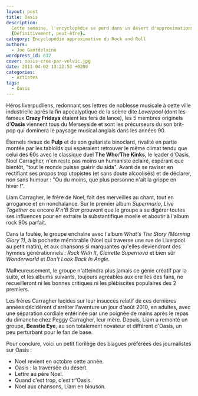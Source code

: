 ```yaml
---
layout: post
title: Oasis
description:
  Cette semaine, l'encyclopédie se perd dans un désert d'approximations.
  {Définitivement, peut-être}…
category: Encyclopédie approximative du Rock and Roll
authors:
  - Joe Gantdelaine
wordpress_id: 812
cover: oasis-cree-par-volvic.jpg
date: 2011-04-02 13:22:53 +0200
categories:
  - Artistes
tags:
  - Oasis
---
```


Héros liverpudliens, redonnant ses lettres de noblesse musicale à cette ville
industrielle après la fin apocalyptique de la scène dite _Loverpool_ (dont les
fameux **Crazy Fridays** étaient les fers de lance), les 5 membres originels
d'**Oasis** viennent tous du Merseyside et sont les précurseurs du son brit-pop
qui dominera le paysage musical anglais dans les années 90.

Éternels rivaux de **Pulp** et de son guitariste binoclard, rivalité en partie
montée par les tabloïds qui espéraient retrouver le même climat tendu que celui
des 60s avec le classique duel **The Who**/**The Kinks**, le leader d'Oasis,
Noel Carragher, n'en reste pas moins un humaniste éclairé, espérant que bientôt,
"tout le monde puisse guérir du sida". Avant de se raviser en rectifiant ses
propos trop utopistes (et sans doute alcoolisés) et de déclarer, non sans humour
: "Ou du moins, que plus personne n'ait la grippe en hiver !".

Liam Carragher, le frère de Noel, fait des merveilles au chant, tout en
arrogance et en nonchalance. Sur le premier album _Supermario_, _Live Together_
ou encore _R'n'B Star_ prouvent que le groupe a su digérer toutes ses influences
pour en extraire la substantifique moelle et aboutir à l'album rock 90s parfait.

Dans la foulée, le groupe enchaîne avec l'album _What's The Story (Morning Glory
?)_, à la pochette mémorable (Noel qui traverse une rue de Liverpool au petit
matin), et aux chansons si marquantes qu'elles deviendront des hymnes
générationnels : _Rock With It_, _Clairette Supernova_ et bien sûr _Wonderworld_
et _Don't Look Back In Angle_.

Malheureusement, le groupe n'atteindra plus jamais ce génie créatif par la
suite, et les albums suivants, toujours agréables aux oreilles des fans, ne
recueilleront ni les bonnes critiques ni les plébiscites populaires des 2
premiers.

Les frères Carragher lucides sur leur insuccès relatif de ces dernières années
décidèrent d'arrêter l'aventure un jour d'août 2010, en adultes, avec une
séparation cordiale entérinée par une poignée de mains après le repas du
dimanche chez Peggy Carragher, leur mère. Depuis, Liam a remonté un groupe,
**Beastie Eye**, au son totalement novateur et différent d'Oasis, un peu
perturbant pour le fan de base.

Pour conclure, voici un petit florilège des blagues préférées des journalistes
sur Oasis :

- Noel revient en octobre cette année.
- Oasis : la traversée du désert.
- Lettre au père Noel.
- Quand c'est trop, c'est tr'Oasis.
- Noel aux chansons, Liam en blouson.
